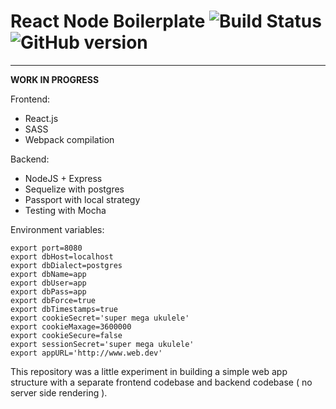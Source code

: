# React Node Boilerplate ![Build Status](https://travis-ci.org/actuallymentor/react-node-boilerplate.svg?branch=development)  ![GitHub version](https://badge.fury.io/gh/actuallymentor%2Freact-node-boilerplate.svg)
--------------------

**WORK IN PROGRESS**

Frontend:
* React.js
* SASS
* Webpack compilation

Backend:
* NodeJS + Express
* Sequelize with postgres
* Passport with local strategy
* Testing with Mocha

Environment variables:

```shell
export port=8080
export dbHost=localhost
export dbDialect=postgres
export dbName=app
export dbUser=app
export dbPass=app
export dbForce=true
export dbTimestamps=true
export cookieSecret='super mega ukulele'
export cookieMaxage=3600000
export cookieSecure=false
export sessionSecret='super mega ukulele'
export appURL='http://www.web.dev'
```


This repository was a little experiment in building a simple web app structure with a separate frontend codebase and backend codebase ( no server side rendering ).